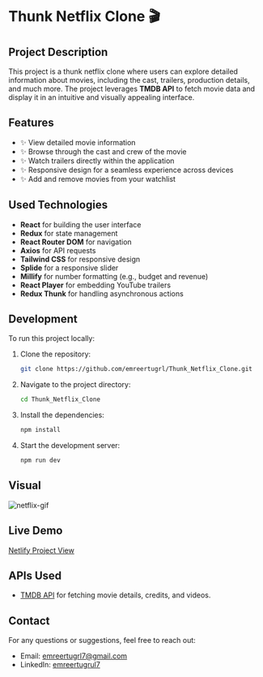 # Thunk Netflix Clone 🎬

## Project Description

This project is a thunk netflix clone where users can explore detailed information about movies, including the cast, trailers, production details, and much more. The project leverages **TMDB API** to fetch movie data and display it in an intuitive and visually appealing interface.

## Features

- ✨ View detailed movie information
- ✨ Browse through the cast and crew of the movie
- ✨ Watch trailers directly within the application
- ✨ Responsive design for a seamless experience across devices
- ✨ Add and remove movies from your watchlist

## Used Technologies

- **React** for building the user interface
- **Redux** for state management
- **React Router DOM** for navigation
- **Axios** for API requests
- **Tailwind CSS** for responsive design
- **Splide** for a responsive slider
- **Millify** for number formatting (e.g., budget and revenue)
- **React Player** for embedding YouTube trailers
- **Redux Thunk** for handling asynchronous actions

## Development

To run this project locally:

1. Clone the repository:

   ```bash
   git clone https://github.com/emreertugrl/Thunk_Netflix_Clone.git
   ```

2. Navigate to the project directory:

   ```bash
   cd Thunk_Netflix_Clone
   ```

3. Install the dependencies:

   ```bash
   npm install
   ```

4. Start the development server:

   ```bash
   npm run dev
   ```

## Visual

<img src="/public/netflix.gif" alt="netflix-gif">

## Live Demo

<a href="https://rtkmovieapp.netlify.app/">Netlify Project View</a>

## APIs Used

- <a href="https://developer.themoviedb.org/reference/intro/getting-started">TMDB API</a> for fetching movie details, credits, and videos.

## Contact

For any questions or suggestions, feel free to reach out:

- Email: emreertugrl7@gmail.com
- LinkedIn: [emreertugrul7](https://www.linkedin.com/in/emreertugrul7/)
